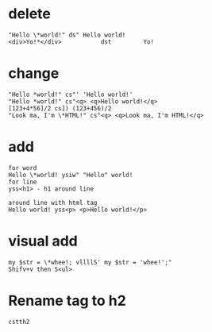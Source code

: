 # delete

```
"Hello \*world!" ds" Hello world!
<div>Yo!*</div>           dst         Yo!
```

# change

```
"Hello *world!" cs"' 'Hello world!'
"Hello *world!" cs"<q> <q>Hello world!</q>
[123+4*56]/2 cs]) (123+456)/2
"Look ma, I'm \*HTML!" cs"<q> <q>Look ma, I'm HTML!</q>
```

# add

```
for word
Hello \*world! ysiw" "Hello" world!
for line
yss<h1> - h1 around line

around line with html tag
Hello world! yss<p> <p>Hello world!</p>
```

# visual add

```
my $str = \*whee!; vllllS' my $str = 'whee!';"
Shifv+v then S<ul>
```

# Rename tag to h2

```
cstth2
```
